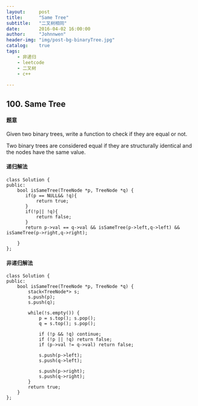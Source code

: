 ```yaml
---
layout:     post
title:      "Same Tree"
subtitle:   "二叉树相同"
date:       2016-04-02 16:00:00
author:     "Johnnwen"
header-img: "img/post-bg-binaryTree.jpg"
catalog:    true
tags:
    - 非递归
    - leetcode
    - 二叉树
    - c++
    
---
```



## 100. Same Tree

#### 题意

Given two binary trees, write a function to check if they are equal or not.<br>

Two binary trees are considered equal if they are structurally identical and the nodes have the same value.

#### 递归解法

```
class Solution {
public:
    bool isSameTree(TreeNode *p, TreeNode *q) {
       if(p == NULL&& !q){
           return true;
       }
       if(!p|| !q){
           return false;
       }
       return p->val == q->val && isSameTree(p->left,q->left) && isSameTree(p->right,q->right);
       
    }
};
```

#### 非递归解法

```
class Solution {
public:
    bool isSameTree(TreeNode *p, TreeNode *q) {
        stack<TreeNode*> s;
        s.push(p);
        s.push(q);

        while(!s.empty()) {
            p = s.top(); s.pop();
            q = s.top(); s.pop();

            if (!p && !q) continue;
            if (!p || !q) return false;
            if (p->val != q->val) return false;

            s.push(p->left);
            s.push(q->left);

            s.push(p->right);
            s.push(q->right);
        }
        return true;
    }
};
```